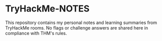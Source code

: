 # TryHackMe-NOTES
This repository contains my personal notes and learning summaries from TryHackMe rooms. No flags or challenge answers are shared here in compliance with THM's rules.
